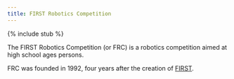 ```yaml
---
title: FIRST Robotics Competition
---
```


{% include stub %}

The FIRST Robotics Competition (or FRC) is a robotics competition aimed at
high school ages persons.

FRC was founded in 1992, four years after the creation of
[FIRST](first).